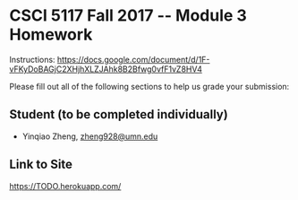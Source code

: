 # CSCI 5117 Fall 2017 -- Module 3 Homework

Instructions:
https://docs.google.com/document/d/1F-vFKyDoBAGjC2XHjhXLZJAhk8B2Bfwg0vfF1vZ8HV4

Please fill out all of the following sections to help us grade your submission:

## Student (to be completed individually)

* Yinqiao Zheng, zheng928@umn.edu

## Link to Site

<https://TODO.herokuapp.com/>
